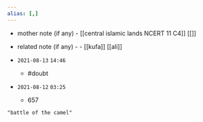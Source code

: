 ```yaml
---
alias: [,]
---
```

- mother note (if any)
		- [[central islamic lands NCERT 11 C4]] [[]]
- related note (if any) -
		- [[kufa]] [[ali]]


- `2021-08-13`  `14:46`
	- #doubt 
- `2021-08-12`  `03:25`
	- 657

```query
"battle of the camel"
```
